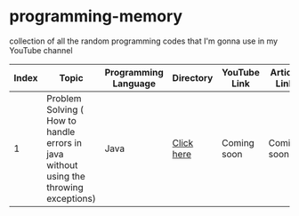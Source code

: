 # programming-memory

collection of all the random programming codes that I'm gonna use in my YouTube channel

| Index | Topic                                                                                 | Programming Language | Directory                     | YouTube Link | Article Link |
| ----- | ------------------------------------------------------------------------------------- | -------------------- | ----------------------------- | ------------ | ------------ |
| 1     | Problem Solving ( How to handle errors in java without using the throwing exceptions) | Java                 | [Click here](./27_July_2022/) | Coming soon  | Coming soon  |
